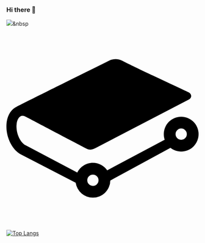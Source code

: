### Hi there 👋

<img src="https://img.shields.io/badge/Python-3766AB?style=flat-square&logo=Python&logoColor=white"/></a>&nbsp

<svg role="img" xmlns="http://www.w3.org/2000/svg" viewBox="0 0 24 24"><title>GitBook icon</title><path d="M10.802 17.77a.703.703 0 11-.002 1.406.703.703 0 01.002-1.406m11.024-4.347a.703.703 0 11.001-1.406.703.703 0 01-.001 1.406m0-2.876a2.176 2.176 0 00-2.174 2.174c0 .233.039.465.115.691l-7.181 3.823a2.165 2.165 0 00-1.784-.937c-.829 0-1.584.475-1.95 1.216l-6.451-3.402c-.682-.358-1.192-1.48-1.138-2.502.028-.533.212-.947.493-1.107.178-.1.392-.092.62.027l.042.023c1.71.9 7.304 3.847 7.54 3.956.363.169.565.237 1.185-.057l11.564-6.014c.17-.064.368-.227.368-.474 0-.342-.354-.477-.355-.477-.658-.315-1.669-.788-2.655-1.25-2.108-.987-4.497-2.105-5.546-2.655-.906-.474-1.635-.074-1.765.006l-.252.125C7.78 6.048 1.46 9.178 1.1 9.397.457 9.789.058 10.57.006 11.539c-.08 1.537.703 3.14 1.824 3.727l6.822 3.518a2.175 2.175 0 002.15 1.862 2.177 2.177 0 002.173-2.14l7.514-4.073c.38.298.853.461 1.337.461A2.176 2.176 0 0024 12.72a2.176 2.176 0 00-2.174-2.174"/></svg>

[![Top Langs](https://github-readme-stats.vercel.app/api/top-langs/?username=shy1008&layout=compact)](https://github.com/anuraghazra/github-readme-stats)


<!--
**HongRyeol/HongRyeol** is a ✨ _special_ ✨ repository because its `README.md` (this file) appears on your GitHub profile.

Here are some ideas to get you started:

- 🔭 I’m currently working on ...
- 🌱 I’m currently learning ...
- 👯 I’m looking to collaborate on ...
- 🤔 I’m looking for help with ...
- 💬 Ask me about ...
- 📫 How to reach me: ...
- 😄 Pronouns: ...
- ⚡ Fun fact: ...
-->
